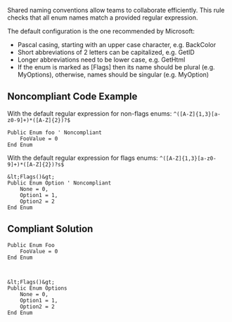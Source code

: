 
Shared naming conventions allow teams to collaborate efficiently. This rule checks that all enum names match a provided regular expression.

The default configuration is the one recommended by Microsoft:

- Pascal casing, starting with an upper case character, e.g. BackColor
- Short abbreviations of 2 letters can be capitalized, e.g. GetID
- Longer abbreviations need to be lower case, e.g. GetHtml
- If the enum is marked as [Flags] then its name should be plural (e.g. MyOptions), otherwise, names should be singular (e.g. MyOption)


## Noncompliant Code Example

With the default regular expression for non-flags enums: `^([A-Z]{1,3}[a-z0-9]+)*([A-Z]{2})?$`


    Public Enum foo ' Noncompliant
        FooValue = 0
    End Enum


With the default regular expression for flags enums: `^([A-Z]{1,3}[a-z0-9]+)*([A-Z]{2})?s$`


    &lt;Flags()&gt;
    Public Enum Option ' Noncompliant
        None = 0,
        Option1 = 1,
        Option2 = 2
    End Enum


## Compliant Solution


    Public Enum Foo
        FooValue = 0
    End Enum



    &lt;Flags()&gt;
    Public Enum Options
        None = 0,
        Option1 = 1,
        Option2 = 2
    End Enum

